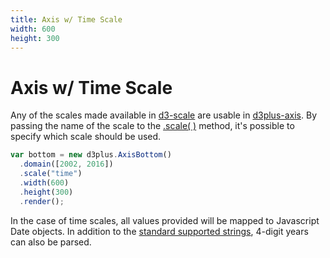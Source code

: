 ```yaml
---
title: Axis w/ Time Scale
width: 600
height: 300
---
```


[width]: 600
[height]: 300

# Axis w/ Time Scale

Any of the scales made available in [d3-scale](https://github.com/d3/d3-scale) are usable in [d3plus-axis](https://github.com/d3plus/d3plus-axis). By passing the name of the scale to the [.scale( )](https://github.com/d3plus/d3plus-axis#Axis.scale) method, it's possible to specify which scale should be used.

```js
var bottom = new d3plus.AxisBottom()
  .domain([2002, 2016])
  .scale("time")
  .width(600)
  .height(300)
  .render();
```

In the case of time scales, all values provided will be mapped to Javascript Date objects. In addition to the [standard supported strings](http://dygraphs.com/date-formats.html), 4-digit years can also be parsed.
